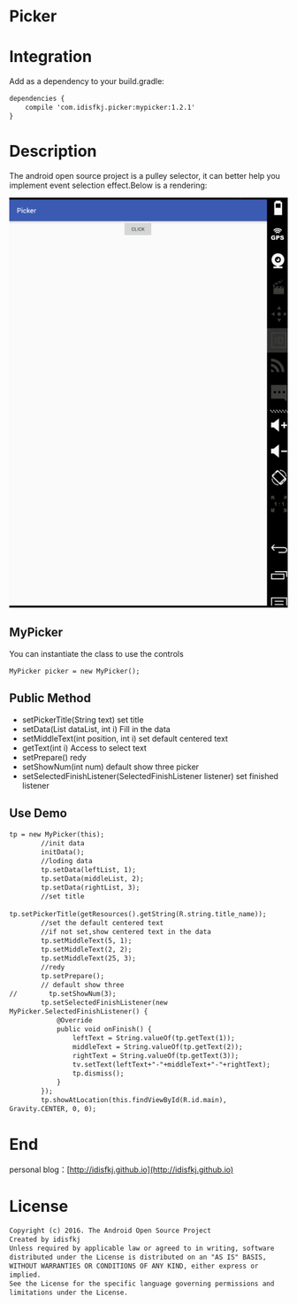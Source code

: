 # Picker
# Integration
Add as a dependency to your build.gradle:

```
dependencies {
    compile 'com.idisfkj.picker:mypicker:1.2.1'
}
```

# Description
The android open source project is a pulley selector, it can better help you implement event selection effect.Below is a rendering:

![image](https://github.com/idisfkj/idisfkj.picker/raw/master/image/PickerView.gif)

## MyPicker
You can instantiate the class to use the controls

```
MyPicker picker = new MyPicker();
```

## Public Method
* setPickerTitle(String text)	set title
* setData(List<T> dataList, int i) Fill in the data
* setMiddleText(int position, int i) set default centered text
* getText(int i) Access to select text
* setPrepare() redy
* setShowNum(int num) default show three picker
* setSelectedFinishListener(SelectedFinishListener listener) set finished listener

## Use Demo

```
tp = new MyPicker(this);
        //init data
        initData();
        //loding data
        tp.setData(leftList, 1);
        tp.setData(middleList, 2);
        tp.setData(rightList, 3);
        //set title
        tp.setPickerTitle(getResources().getString(R.string.title_name));
        //set the default centered text
        //if not set,show centered text in the data
        tp.setMiddleText(5, 1);
        tp.setMiddleText(2, 2);
        tp.setMiddleText(25, 3);
        //redy
        tp.setPrepare();
        // default show three
//        tp.setShowNum(3);
        tp.setSelectedFinishListener(new MyPicker.SelectedFinishListener() {
            @Override
            public void onFinish() {
                leftText = String.valueOf(tp.getText(1));
                middleText = String.valueOf(tp.getText(2));
                rightText = String.valueOf(tp.getText(3));
                tv.setText(leftText+"-"+middleText+"-"+rightText);
                tp.dismiss();
            }
        });
        tp.showAtLocation(this.findViewById(R.id.main), Gravity.CENTER, 0, 0);
```
# End
personal blog：[http://idisfkj.github.io](http://idisfkj.github.io)

# License

```
Copyright (c) 2016. The Android Open Source Project
Created by idisfkj
Unless required by applicable law or agreed to in writing, software
distributed under the License is distributed on an "AS IS" BASIS,
WITHOUT WARRANTIES OR CONDITIONS OF ANY KIND, either express or implied.
See the License for the specific language governing permissions and
limitations under the License.
```
